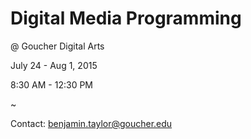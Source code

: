 # Digital Media Programming
@ Goucher Digital Arts

July 24 - Aug 1, 2015

8:30 AM - 12:30 PM

~

Contact: [benjamin.taylor@goucher.edu](mailto:benjamin.taylor@goucher.edu)